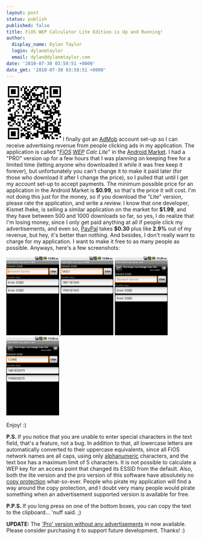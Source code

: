 ```yaml
---
layout: post
status: publish
published: false
title: FiOS WEP Calculator Lite Edition is Up and Running!
author:
  display_name: Dylan Taylor
  login: dylanmtaylor
  email: dylan@dylanmtaylor.com
date: '2010-07-30 03:58:51 +0000'
date_gmt: '2010-07-30 03:58:51 +0000'
---
```

<p><a href="/images/blog/2010/12/lite_qrcode2.png"><img class="size-thumbnail wp-image-130 alignleft" title="FiOS WEP Calculator Lite QR Code" src="/images/blog/2010/11/lite_qrcode2.png" alt="market://details?id=com.dylantaylor.fwc_lite" width="150" height="150" /></a>I finally got an <a class="zem_slink" title="AdMob" rel="homepage" href="http://admob.com">AdMob</a> account set-up so I can receive advertising revenue from people clicking ads in my application. The application is called "<em><a class="zem_slink" title="Verizon FiOS" rel="wikipedia" href="http://en.wikipedia.org/wiki/Verizon_FiOS">FiOS</a> <a class="zem_slink" title="Wired Equivalent Privacy" rel="wikipedia" href="http://en.wikipedia.org/wiki/Wired_Equivalent_Privacy">WEP</a> Calc Lite</em>" in the <a class="zem_slink" title="Android Market" rel="homepage" href="http://www.android.com/market/">Android Market</a>. I had a "PRO" version up for a few hours that I was planning on keeping free for a limited time (letting anyone who downloaded it while it was free keep it forever), but unfortunately you can't change it to make it paid later (for those who download it after I change the price), so I pulled that until I get my account set-up to accept payments. The minimum possible price for an application in the Android Market is<strong> $0.99</strong>, so that's the price it will cost. I'm not doing this just for the money, so if you download the "Lite" version, please rate the application, and write a review. I know that one developer, Kismet Iheke, is selling a similar application on the market for<strong> $1.99</strong>, and they have between 500 and 1000 downloads so far, so yes, I do realize that I'm losing money, since I only get paid anything at all if people click my advertisements, and even so, <a class="zem_slink" title="PayPal" rel="homepage" href="http://paypal.com">PayPal</a> takes <strong>$0.30</strong> plus like<strong> 2.9%</strong> out of my revenue, but hey, it's better than nothing. And besides, I don't really want to charge for my application. I want to make it free to as many people as possible. Anyways, here's a few screenshots:</p>
<p><a href="/images/blog/2010/12/fwcpro-screenshot1.png"><img class="alignnone size-medium wp-image-90" title="FiOS WEP Calc PRO Screenshot 1" src="/images/blog/2010/11/fwcpro-screenshot1.png" alt="" width="140" height="210" /></a><a href="/images/blog/2010/12/fwcpro-screenshot2.png"> <img class="alignnone size-medium wp-image-91" title="FiOS WEP Calc PRO Screenshot 2" src="/images/blog/2010/11/fwcpro-screenshot2.png" alt="" width="140" height="210" /></a> <a href="/images/blog/2010/12/fwclite-screenshot1.png"><img class="alignnone size-medium wp-image-88" title="FiOS WEP Calc Lite Screenshot 1" src="/images/blog/2010/11/fwclite-screenshot1.png" alt="" width="140" height="210" /></a> <a href="/images/blog/2010/12/fwclite-screenshot2.png"><img class="alignnone size-medium wp-image-86" title="FiOS WEP Calc Lite Screenshot 2" src="/images/blog/2010/11/fwclite-screenshot2.png" alt="" width="140" height="210" /></a></p>
<p>Enjoy! :)</p>
<p><strong>P.S. </strong>If you notice that you are unable to enter special characters in the text field, that's a feature, not a bug. In addition to that, all lowercase letters are automatically converted to their uppercase equivalents, since all FiOS network names are all caps, using only <a class="zem_slink" title="Alphanumeric" rel="wikipedia" href="http://en.wikipedia.org/wiki/Alphanumeric">alphanumeric</a> characters, and the text box has a maximum limit of 5 characters. It is not possible to calculate a WEP key for an access point that changed its ESSID from the default. Also, both the lite version and the pro version of this software have absolutely no <a class="zem_slink" title="Copy protection" rel="wikipedia" href="http://en.wikipedia.org/wiki/Copy_protection">copy protection</a> what-so-ever. People who pirate my application will find a way around the copy protection, and I doubt very many people would pirate something when an advertisement supported version is available for free.</p>
<p><strong>P.P.S. </strong>If you long press on one of the bottom boxes, you can copy the text to the clipboard... 'nuff said. ;)</p>
<p><strong>UPDATE:</strong> The <a href="/pages/blog/2010/08/02/fios-wep-calculator-pro-is-back-for-only-0-99/">'Pro' version without any advertisements</a> in now available. Please consider purchasing it to support future development. Thanks! :)</p>
<div id="_mcePaste" style="position:absolute;left:-10000px;top:501px;width:1px;height:1px;overflow:hidden;"><a href="/?attachment_id=105">&lt;img src="images/blog/2010/07/lite_qrcode1.png" alt="market://details?id=com.dylantaylor.fwc_lite"</a>I finally got an AdMob account set-up so I can receive advertising revenue from people clicking ads in my application. The application is called "<em>FiOS WEP Calc Lite</em>" in the Android Market. I had a "PRO" version up for a few hours that I was planning on keeping free for a limited time (letting anyone who downloaded it while it was free keep it forever), but unfortunately you can't change it to make it paid later (for those who download it after I change the price), so I pulled that until I get my account set-up to accept payments. The minimum possible price for an application in the Android Market is<strong> $0.99</strong>, so that's the price it will cost. I'm not doing this just for the money, so if you download the "Lite" version, please rate the application, and write a review. I know that one developer, Kismet Iheke, is selling a similar application on the market for<strong> $1.99</strong>, and they have between 500 and 1000 downloads so far, so yes, I do realize that I'm losing money, since I only get paid anything at all if people click my advertisements, and even so, PayPal takes <strong>$0.30</strong> plus like<strong> 2.9%</strong> out of my revenue, but hey, it's better than nothing. And besides, I don't really want to charge for my application. I want to make it free to as many people as possible. Anyways, here's a few screenshots:[gallery columns="4"]</p>
<p>Enjoy! :)</p>
<p>&lt;strong&gt;P.S. &lt;/strong&gt;If you notice that you are unable to enter special characters in the text field, that's a feature, not a bug. In addition to that, all lowercase letters are automatically converted to their uppercase equivalents, since all FiOS network names are all caps, using only alphanumeric characters, and the text box has a maximum limit of 5 characters. It is not possible to calculate a WEP key for an access point that changed its ESSID from the default. Also, both the lite version and the pro version of this software have absolutely no copy protection what-so-ever. People who pirate my application will find a way around the copy protection, and I doubt very many people would pirate something when an advertisement supported version is available for free.</p>
</div>

